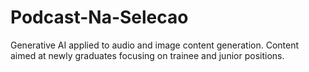 # Podcast-Na-Selecao
Generative AI applied to audio and image content generation. Content aimed at newly graduates focusing on trainee and junior positions.

